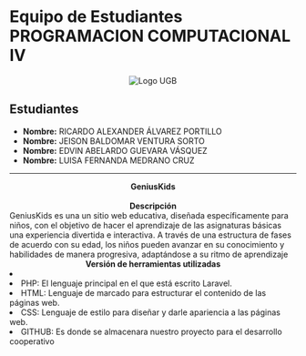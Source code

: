 # Equipo de Estudiantes PROGRAMACION COMPUTACIONAL IV
<div align="center">
  <img src="https://facturacion.ugb.edu.sv/img/ugb_icon_hor_dark.f6e16e97.png" alt="Logo UGB">
</div>

## Estudiantes

- **Nombre:** RICARDO ALEXANDER ÁLVAREZ PORTILLO
- **Nombre:** JEISON BALDOMAR VENTURA SORTO
- **Nombre:** EDVIN ABELARDO GUEVARA VÁSQUEZ
- **Nombre:** LUISA FERNANDA MEDRANO CRUZ
---

<div align="center">
  <b>
      GeniusKids
  </b>
</div>
<br>
<div align="center">
  <b>
      Descripción
  </b>
</div>
GeniusKids es una un sitio web educativa, diseñada específicamente para niños, con el
objetivo de hacer el aprendizaje de las asignaturas básicas una experiencia divertida e
interactiva. A través de una estructura de fases de acuerdo con su edad, los niños pueden
avanzar en su conocimiento y habilidades de manera progresiva, adaptándose a su ritmo
de aprendizaje
<br>
<div align="center">
  <b>
      Versión de herramientas utilizadas
  </b>
</div>
<li>
    <li>PHP: El lenguaje principal en el que está escrito Laravel.</li>
    <li>HTML: Lenguaje de marcado para estructurar el contenido de las páginas web.</li>
    <li>CSS: Lenguaje de estilo para diseñar y darle apariencia a las páginas web.</li>
    <li>GITHUB: Es donde se almacenara nuestro proyecto para el desarrollo cooperativo</li>
</li>

